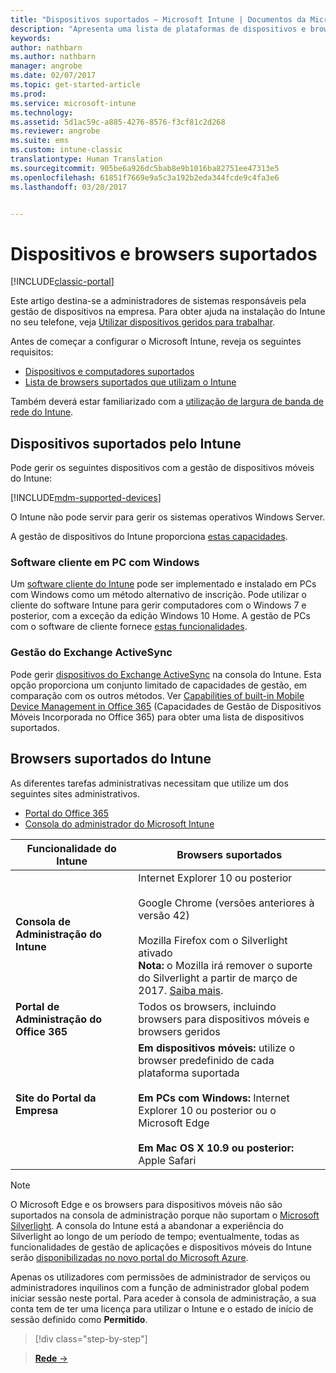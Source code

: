```yaml
---
title: "Dispositivos suportados – Microsoft Intune | Documentos da Microsoft"
description: "Apresenta uma lista de plataformas de dispositivos e browsers suportados para a gestão de dispositivos no Intune"
keywords: 
author: nathbarn
ms.author: nathbarn
manager: angrobe
ms.date: 02/07/2017
ms.topic: get-started-article
ms.prod: 
ms.service: microsoft-intune
ms.technology: 
ms.assetid: 5d1ac59c-a885-4276-8576-f3cf81c2d268
ms.reviewer: angrobe
ms.suite: ems
ms.custom: intune-classic
translationtype: Human Translation
ms.sourcegitcommit: 905be6a926dc5bab8e9b1016ba82751ee47313e5
ms.openlocfilehash: 61851f7669e9a5c3a192b2eda344fcde9c4fa3e6
ms.lasthandoff: 03/20/2017


---
```


# <a name="supported-devices-and-browsers"></a>Dispositivos e browsers suportados

[!INCLUDE[classic-portal](../includes/classic-portal.md)]

Este artigo destina-se a administradores de sistemas responsáveis pela gestão de dispositivos na empresa. Para obter ajuda na instalação do Intune no seu telefone, veja [Utilizar dispositivos geridos para trabalhar](https://docs.microsoft.com/intune/enduser/company-portal-frequently-asked-questions).

Antes de começar a configurar o Microsoft Intune, reveja os seguintes requisitos:

- [Dispositivos e computadores suportados](#intune-supported-devices)
- [Lista de browsers suportados que utilizam o Intune](#intune-supported-web-browsers)

Também deverá estar familiarizado com a [utilização de largura de banda de rede do Intune](network-bandwidth-use.md).

## <a name="intune-supported-devices"></a>Dispositivos suportados pelo Intune

Pode gerir os seguintes dispositivos com a gestão de dispositivos móveis do Intune:

[!INCLUDE[mdm-supported-devices](../includes/mdm-supported-devices.md)]

O Intune não pode servir para gerir os sistemas operativos Windows Server.

A gestão de dispositivos do Intune proporciona [estas capacidades](mobile-device-management-capabilities-in-microsoft-intune.md).

### <a name="windows-pc-software-client"></a>Software cliente em PC com Windows

Um [software cliente do Intune](/intune/deploy-use/manage-windows-pcs-with-microsoft-intune) pode ser implementado e instalado em PCs com Windows como um método alternativo de inscrição. Pode utilizar o cliente do software Intune para gerir computadores com o Windows 7 e posterior, com a exceção da edição Windows 10 Home. A gestão de PCs com o software de cliente fornece [estas funcionalidades](windows-pc-management-capabilities-in-microsoft-intune.md).

### <a name="exchange-activesync-management"></a>Gestão do Exchange ActiveSync

Pode gerir [dispositivos do Exchange ActiveSync](/intune/deploy-use/mobile-device-management-with-exchange-activesync-and-microsoft-intune) na consola do Intune. Esta opção proporciona um conjunto limitado de capacidades de gestão, em comparação com os outros métodos. Ver [Capabilities of built-in Mobile Device Management in Office 365](https://support.office.com/article/Capabilities-of-built-in-Mobile-Device-Management-for-Office-365-a1da44e5-7475-4992-be91-9ccec25905b0) (Capacidades de Gestão de Dispositivos Móveis Incorporada no Office 365) para obter uma lista de dispositivos suportados.

## <a name="intune-supported-web-browsers"></a>Browsers suportados do Intune

As diferentes tarefas administrativas necessitam que utilize um dos seguintes sites administrativos.

- [Portal do Office 365](http://go.microsoft.com/fwlink/p/?LinkId=698854)
- [Consola do administrador do Microsoft Intune](https://admin.manage.microsoft.com/)

|Funcionalidade do Intune |Browsers suportados|
|---------|---------|
|**Consola de Administração do Intune**     |  Internet Explorer 10 ou posterior<br /><br />Google Chrome (versões anteriores à versão 42)<br /><br />Mozilla Firefox com o Silverlight ativado<br />**Nota:** o Mozilla irá remover o suporte do Silverlight a partir de março de 2017. [Saiba mais](https://go.microsoft.com/fwlink/?linkid=836872). |
|**Portal de Administração do Office 365**     |Todos os browsers, incluindo browsers para dispositivos móveis e browsers geridos  |
|**Site do Portal da Empresa**     |**Em dispositivos móveis:** utilize o browser predefinido de cada plataforma suportada   <br /><br />**Em PCs com Windows:** Internet Explorer 10 ou posterior ou o Microsoft Edge<br /><br />**Em Mac OS X 10.9 ou posterior:** Apple Safari    |

> [!Note]
> O Microsoft Edge e os browsers para dispositivos móveis não são suportados na consola de administração porque não suportam o [Microsoft Silverlight](https://msdn.microsoft.com/en-us/library/cc838158(v=vs.95).aspx). A consola do Intune está a abandonar a experiência do Silverlight ao longo de um período de tempo; eventualmente, todas as funcionalidades de gestão de aplicações e dispositivos móveis do Intune serão [disponibilizadas no novo portal do Microsoft Azure](https://blogs.technet.microsoft.com/enterprisemobility/2015/11/17/enhancing-managed-mobile-productivity/).


Apenas os utilizadores com permissões de administrador de serviços ou administradores inquilinos com a função de administrador global podem iniciar sessão neste portal. Para aceder à consola de administração, a sua conta tem de ter uma licença para utilizar o Intune e o estado de início de sessão definido como **Permitido**.

>[!div class="step-by-step"]

>[**Rede** &rarr;](network-bandwidth-use.md)  

